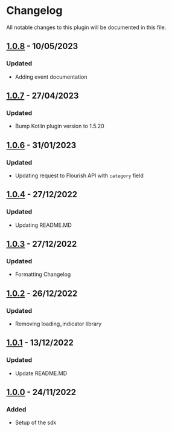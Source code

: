 # Changelog
All notable changes to this plugin will be documented in this file.

## [1.0.8] - 10/05/2023
### Updated
- Adding event documentation

## [1.0.7] - 27/04/2023
### Updated
- Bump Kotlin plugin version to 1.5.20

## [1.0.6] - 31/01/2023
### Updated
- Updating request to Flourish API with `category` field

## [1.0.4] - 27/12/2022
### Updated
- Updating README.MD

## [1.0.3] - 27/12/2022
### Updated
- Formatting Changelog

## [1.0.2] - 26/12/2022
### Updated
- Removing loading_indicator library

## [1.0.1] - 13/12/2022
### Updated
- Update README.MD

## [1.0.0] - 24/11/2022
### Added
- Setup of the sdk

[Unreleased]: https://github.com/Flourish-savings/flourish-sdk-flutter/tree/main
[1.0.8]: https://github.com/Flourish-savings/flourish-sdk-flutter/releases/tag/1.0.8
[1.0.7]: https://github.com/Flourish-savings/flourish-sdk-flutter/releases/tag/1.0.7
[1.0.6]: https://github.com/Flourish-savings/flourish-sdk-flutter/releases/tag/1.0.6
[1.0.4]: https://github.com/Flourish-savings/flourish-sdk-flutter/releases/tag/1.0.4
[1.0.3]: https://github.com/Flourish-savings/flourish-sdk-flutter/releases/tag/1.0.3
[1.0.2]: https://github.com/Flourish-savings/flourish-sdk-flutter/releases/tag/1.0.2
[1.0.1]: https://github.com/Flourish-savings/flourish-sdk-flutter/releases/tag/1.0.1
[1.0.0]: https://github.com/Flourish-savings/flourish-sdk-flutter/releases/tag/1.0.0